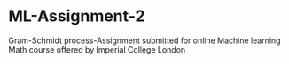 # ML-Assignment-2
Gram-Schmidt process-Assignment submitted for online Machine learning Math course offered by Imperial College London 
